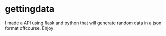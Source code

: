 # gettingdata

I made a API using flask and python that will generate random data in a json format offcourse. Enjoy
